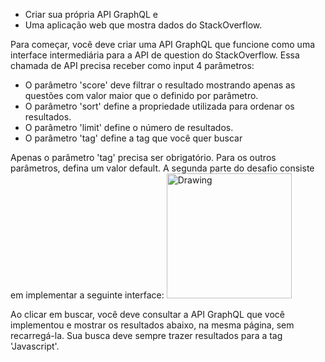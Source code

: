 * Criar sua própria API GraphQL e
* Uma aplicação web que mostra dados do StackOverflow.


Para começar, você deve criar uma API GraphQL que funcione como uma interface intermediária para a API de question do StackOverflow. 
Essa chamada de API precisa receber como input 4 parâmetros:

* O parâmetro 'score' deve filtrar o resultado mostrando apenas as questões com valor maior que o definido por parâmetro. 
* O parâmetro 'sort' define a propriedade utilizada para ordenar os resultados.  
* O parâmetro 'limit' define o número de resultados.
* O parâmetro 'tag' define a tag que você quer buscar


Apenas o parâmetro 'tag' precisa ser obrigatório. Para os outros parâmetros, defina um valor default.
A segunda parte do desafio consiste em implementar a seguinte interface:
<img src="imagem_interface.png.jpg" alt="Drawing" style="width: 200px;"/>

Ao clicar em buscar, você deve consultar a API GraphQL que você implementou e mostrar os resultados abaixo, na mesma página, sem recarregá-la. Sua busca deve sempre trazer resultados para a tag 'Javascript'.